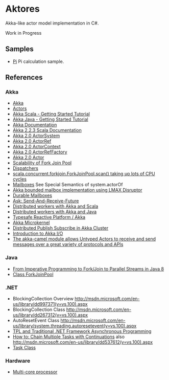 # Aktores

Akka-like actor model implementation in C#.

Work in Progress

## Samples

- [Pi](https://github.com/ajlopez/Aktores/tree/master/Samples/Pi) Pi calculation sample.

## References

### Akka

- [Akka](http://akka.io/)
- [Actors](http://doc.akka.io/docs/akka/snapshot/scala/actors.html)
- [Akka Scala - Getting Started Tutorial](http://doc.akka.io/docs/akka/2.0.2/intro/getting-started-first-scala.html)
- [Akka Java - Getting Started Tutorial](http://doc.akka.io/docs/akka/2.0.2/intro/getting-started-first-java.html)
- [Akka Documentation](http://akka.io/docs/)
- [Akka 2.2.3 Scala Documentation](http://doc.akka.io/docs/akka/2.2.3/scala.html)
- [Akka 2.0 ActorSystem](http://doc.akka.io/api/akka/2.0/akka/actor/ActorSystem.html)
- [Akka 2.0 ActorRef](http://doc.akka.io/api/akka/2.0/akka/actor/ActorRef.html)
- [Akka 2.0 ActorContext](http://doc.akka.io/api/akka/2.0/akka/actor/ActorContext.html)
- [Akka 2.0 ActorRefFactory](http://doc.akka.io/api/akka/2.0/akka/actor/ActorRefFactory.html)
- [Akka 2.0 Actor](http://doc.akka.io/api/akka/2.0/akka/actor/Actor.html)
- [Scalability of Fork Join Pool](http://letitcrash.com/post/17607272336/scalability-of-fork-join-pool)
- [Dispatchers](http://doc.akka.io/docs/akka/snapshot/scala/dispatchers.html)
- [scala.concurrent.forkjoin.ForkJoinPool.scan() taking up lots of CPU cycles](https://groups.google.com/forum/#!topic/akka-user/6HKTvw4yBnU)
- [Mailboxes](http://doc.akka.io/docs/akka/snapshot/scala/mailboxes.html) See Special Semantics of system.actorOf
- [Akka bounded mailbox implementation using LMAX Disruptor](https://github.com/yngui/akka-disruptor)
- [Durable Mailboxes](http://doc.akka.io/docs/akka/2.0/modules/durable-mailbox.html)
- [Ask: Send-And-Receive-Future](http://doc.akka.io/docs/akka/snapshot/scala/actors.html#ask-send-and-receive-future)
- [Distributed workers with Akka and Scala](http://typesafe.com/activator/template/akka-distributed-workers)
- [Distributed workers with Akka and Java](http://typesafe.com/activator/template/akka-distributed-workers-java)
- [Typesafe Reactive Platform / Akka](http://typesafe.com/platform/runtime/akka)
- [Akka Microkernel](http://doc.akka.io/docs/akka/2.2.3/scala/microkernel.html)
- [Distributed Publish Subscribe in Akka Cluster](http://doc.akka.io/docs/akka/2.2.3/contrib/distributed-pub-sub.html)
- [Introduction to Akka I/O](http://hseeberger.github.io/blog/2013/06/17/introduction-to-akka-i-slash-o/)
- [The akka-camel module allows Untyped Actors to receive and send messages over a great variety of protocols and APIs](http://doc.akka.io/docs/akka/snapshot/scala/camel.html)

### Java

- [From Imperative Programming to Fork/Join to Parallel Streams in Java 8](http://www.infoq.com/articles/forkjoin-to-parallel-streams)
- [Class ForkJoinPool](http://docs.oracle.com/javase/7/docs/api/java/util/concurrent/ForkJoinPool.html)

### .NET

- BlockingCollection Overview http://msdn.microsoft.com/en-us/library/dd997371(v=vs.100).aspx
- BlockingCollection<T> Class http://msdn.microsoft.com/en-us/library/dd267312(v=vs.100).aspx
- AutoResetEvent Class http://msdn.microsoft.com/en-us/library/system.threading.autoresetevent(v=vs.100).aspx
- [TPL and Traditional .NET Framework Asynchronous Programming](http://msdn.microsoft.com/en-us/library/dd997423.aspx)
- [How to: Chain Multiple Tasks with Continuations](http://msdn.microsoft.com/en-us/library/dd537612) also http://msdn.microsoft.com/en-us/library/dd537612(v=vs.100).aspx
- [Task Class](http://msdn.microsoft.com/en-us/library/system.threading.tasks.task)

### Hardware

- [Multi-core processor](http://en.wikipedia.org/wiki/Multi-core_processor)

